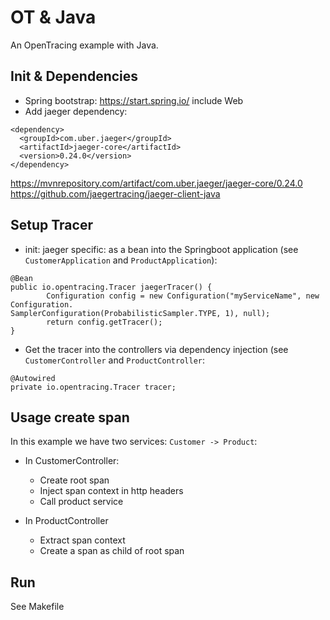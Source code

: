 # OT & Java

An OpenTracing example with Java.

## Init & Dependencies

* Spring bootstrap: https://start.spring.io/ include Web
* Add jaeger dependency:
```
<dependency>
  <groupId>com.uber.jaeger</groupId>
  <artifactId>jaeger-core</artifactId>
  <version>0.24.0</version>
</dependency>

```
https://mvnrepository.com/artifact/com.uber.jaeger/jaeger-core/0.24.0
https://github.com/jaegertracing/jaeger-client-java

## Setup Tracer

* init: jaeger specific: as a bean into the Springboot application (see `CustomerApplication` and `ProductApplication`):
```
@Bean
public io.opentracing.Tracer jaegerTracer() {
        Configuration config = new Configuration("myServiceName", new Configuration.                            SamplerConfiguration(ProbabilisticSampler.TYPE, 1), null);
        return config.getTracer();
}
```

* Get the tracer into the controllers via dependency injection (see `CustomerController` and `ProductController`:
```
@Autowired
private io.opentracing.Tracer tracer; 
```

## Usage create span

In this example we have two services: `Customer -> Product`:

* In CustomerController:
  * Create root span
  * Inject span context in http headers
  * Call product service

* In ProductController
  * Extract span context
  * Create a span as child of root span

## Run

See Makefile
